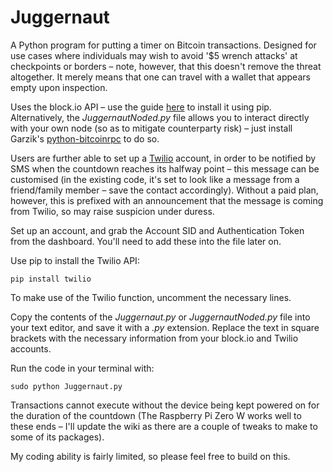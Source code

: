 # Juggernaut
A Python program for putting a timer on Bitcoin transactions. Designed for use cases where individuals may wish to avoid '$5 wrench attacks' at checkpoints or borders – note, however, that this doesn't remove the threat altogether. It merely means that one can travel with a wallet that appears empty upon inspection.

Uses the block.io API – use the guide <a href=https://github.com/BlockIo/block_io-python>here</a> to install it using pip. Alternatively, the _JuggernautNoded.py_ file allows you to interact directly with your own node (so as to mitigate counterparty risk) – just install Garzik's <a href=https://github.com/jgarzik/python-bitcoinrpc>python-bitcoinrpc</a> to do so.

Users are further able to set up a <a href=https://www.twilio.com>Twilio</a> account, in order to be notified by SMS when the countdown reaches its halfway point – this message can be customised (in the existing code, it's set to look like a message from a friend/family member – save the contact accordingly). Without a paid plan, however, this is prefixed with an announcement that the message is coming from Twilio, so may raise suspicion under duress.

Set up an account, and grab the Account SID and Authentication Token from the dashboard. You'll need to add these into the file later on.

Use pip to install the Twilio API:

`pip install twilio`

To make use of the Twilio function, uncomment the necessary lines.


Copy the contents of the _Juggernaut.py_ or _JuggernautNoded.py_ file into your text editor, and save it with a _.py_ extension. Replace the text in square brackets with the necessary information from your block.io and Twilio accounts.

Run the code in your terminal with:

`sudo python Juggernaut.py`

Transactions cannot execute without the device being kept powered on for the duration of the countdown (The Raspberry Pi Zero W works well to these ends – I'll update the wiki as there are a couple of tweaks to make to some of its packages).



My coding ability is fairly limited, so please feel free to build on this. 
